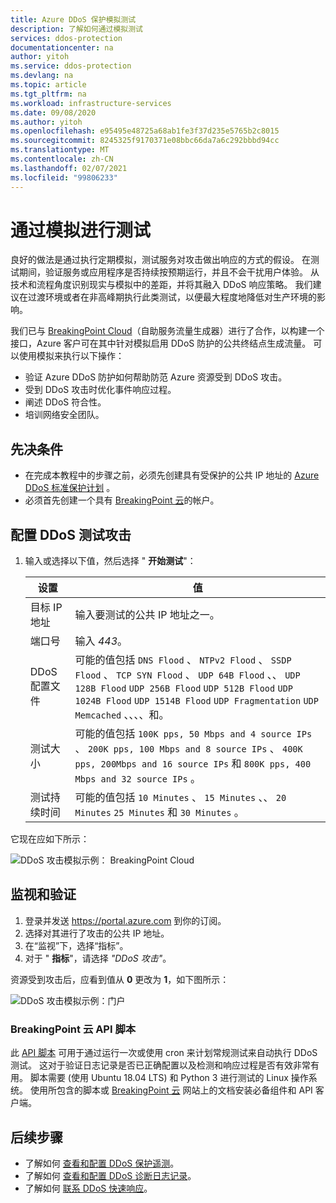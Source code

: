 ```yaml
---
title: Azure DDoS 保护模拟测试
description: 了解如何通过模拟测试
services: ddos-protection
documentationcenter: na
author: yitoh
ms.service: ddos-protection
ms.devlang: na
ms.topic: article
ms.tgt_pltfrm: na
ms.workload: infrastructure-services
ms.date: 09/08/2020
ms.author: yitoh
ms.openlocfilehash: e95495e48725a68ab1fe3f37d235e5765b2c8015
ms.sourcegitcommit: 8245325f9170371e08bbc66da7a6c292bbbd94cc
ms.translationtype: MT
ms.contentlocale: zh-CN
ms.lasthandoff: 02/07/2021
ms.locfileid: "99806233"
---
```

# <a name="test-through-simulations"></a>通过模拟进行测试

良好的做法是通过执行定期模拟，测试服务对攻击做出响应的方式的假设。 在测试期间，验证服务或应用程序是否持续按预期运行，并且不会干扰用户体验。 从技术和流程角度识别现实与模拟中的差距，并将其融入 DDoS 响应策略。 我们建议在过渡环境或者在非高峰期执行此类测试，以便最大程度地降低对生产环境的影响。

我们已与 [BreakingPoint Cloud](https://www.ixiacom.com/products/breakingpoint-cloud)（自助服务流量生成器）进行了合作，以构建一个接口，Azure 客户可在其中针对模拟启用 DDoS 防护的公共终结点生成流量。 可以使用模拟来执行以下操作：

- 验证 Azure DDoS 防护如何帮助防范 Azure 资源受到 DDoS 攻击。
- 受到 DDoS 攻击时优化事件响应过程。
- 阐述 DDoS 符合性。
- 培训网络安全团队。

## <a name="prerequisites"></a>先决条件

- 在完成本教程中的步骤之前，必须先创建具有受保护的公共 IP 地址的 [Azure DDoS 标准保护计划](manage-ddos-protection.md) 。
- 必须首先创建一个具有 [BreakingPoint 云](http://breakingpoint.cloud/)的帐户。 

## <a name="configure-a-ddos-test-attack"></a>配置 DDoS 测试攻击

1. 输入或选择以下值，然后选择 " **开始测试**"：

    |设置        |值                                              |
    |---------      |---------                                          |
    |目标 IP 地址           | 输入要测试的公共 IP 地址之一。                     |
    |端口号   | 输入 _443_。                       |
    |DDoS 配置文件 | 可能的值包括 `DNS Flood` 、 `NTPv2 Flood` 、 `SSDP Flood` 、 `TCP SYN Flood` 、 `UDP 64B Flood` 、、 `UDP 128B Flood` `UDP 256B Flood` `UDP 512B Flood` `UDP 1024B Flood` `UDP 1514B Flood` `UDP Fragmentation` `UDP Memcached` 、、、、和。|
    |测试大小       | 可能的值包括 `100K pps, 50 Mbps and 4 source IPs` 、 `200K pps, 100 Mbps and 8 source IPs` 、 `400K pps, 200Mbps and 16 source IPs` 和 `800K pps, 400 Mbps and 32 source IPs` 。                                  |
    |测试持续时间 | 可能的值包括 `10 Minutes` 、 `15 Minutes` 、、 `20 Minutes` `25 Minutes` 和 `30 Minutes` 。|

它现在应如下所示：

![DDoS 攻击模拟示例： BreakingPoint Cloud](./media/ddos-attack-simulation/ddos-attack-simulation-example-1.png)

## <a name="monitor-and-validate"></a>监视和验证

1. 登录并发送 https://portal.azure.com 到你的订阅。
1. 选择对其进行了攻击的公共 IP 地址。
1. 在“监视”下，选择“指标”。
1. 对于 " **指标**"，请选择 _"DDoS 攻击"_。

资源受到攻击后，应看到值从 **0** 更改为 **1**，如下图所示：

![DDoS 攻击模拟示例：门户](./media/ddos-attack-simulation/ddos-attack-simulation-example-2.png)

### <a name="breakingpoint-cloud-api-script"></a>BreakingPoint 云 API 脚本

此 [API 脚本](https://aka.ms/ddosbreakingpoint) 可用于通过运行一次或使用 cron 来计划常规测试来自动执行 DDoS 测试。 这对于验证日志记录是否已正确配置以及检测和响应过程是否有效非常有用。 脚本需要 (使用 Ubuntu 18.04 LTS) 和 Python 3 进行测试的 Linux 操作系统。 使用所包含的脚本或 [BreakingPoint 云](http://breakingpoint.cloud/) 网站上的文档安装必备组件和 API 客户端。

## <a name="next-steps"></a>后续步骤

- 了解如何 [查看和配置 DDoS 保护遥测](telemetry.md)。
- 了解如何 [查看和配置 DDoS 诊断日志记录](diagnostic-logging.md)。
- 了解如何 [联系 DDoS 快速响应](ddos-rapid-response.md)。
